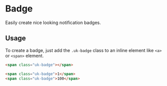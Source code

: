 # Badge

<p class="uk-text-lead">Easily create nice looking notification badges.</p>

## Usage

To create a badge, just add the `.uk-badge` class to an inline element like `<a>` or `<span>` element.

```html
<span class="uk-badge"></span>
```

```html : uikit
<span class="uk-badge">1</span>
<span class="uk-badge">100</span>
```
